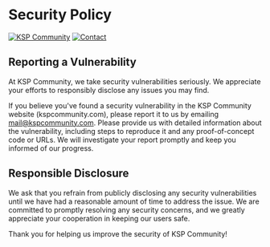 # Security Policy

[![KSP Community](https://img.shields.io/badge/KSP_Community-Security-blue)](https://github.com/kspcommunity/kspcommunity.com)
[![Contact](https://img.shields.io/badge/Contact-mail%40kspcommunity.com-blue)](mailto:mail@kspcommunity.com)

## Reporting a Vulnerability

At KSP Community, we take security vulnerabilities seriously. We appreciate your efforts to responsibly disclose any issues you may find.

If you believe you've found a security vulnerability in the KSP Community website (kspcommunity.com), please report it to us by emailing [mail@kspcommunity.com](mailto:mail@kspcommunity.com).
Please provide us with detailed information about the vulnerability, including steps to reproduce it and any proof-of-concept code or URLs. We will investigate your report promptly and keep you informed of our progress.

## Responsible Disclosure

We ask that you refrain from publicly disclosing any security vulnerabilities until we have had a reasonable amount of time to address the issue. We are committed to promptly resolving any security concerns, and we greatly appreciate your cooperation in keeping our users safe.

Thank you for helping us improve the security of KSP Community!
